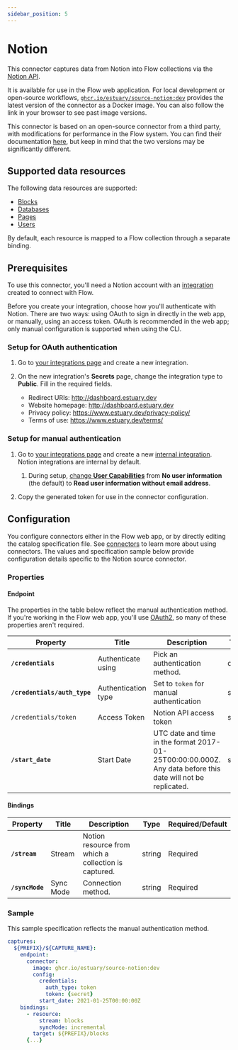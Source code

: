 ```yaml
---
sidebar_position: 5
---
```

# Notion

This connector captures data from Notion into Flow collections via the [Notion API](https://developers.notion.com/reference/intro).

It is available for use in the Flow web application. For local development or open-source workflows, [`ghcr.io/estuary/source-notion:dev`](https://ghcr.io/estuary/source-notion:dev) provides the latest version of the connector as a Docker image. You can also follow the link in your browser to see past image versions.

This connector is based on an open-source connector from a third party, with modifications for performance in the Flow system.
You can find their documentation [here](https://docs.airbyte.com/integrations/sources/notion/),
but keep in mind that the two versions may be significantly different.

## Supported data resources

The following data resources are supported:

* [Blocks](https://developers.notion.com/reference/retrieve-a-block)
* [Databases](https://developers.notion.com/reference/retrieve-a-database)
* [Pages](https://developers.notion.com/reference/retrieve-a-page)
* [Users](https://developers.notion.com/reference/get-user)

By default, each resource is mapped to a Flow collection through a separate binding.

## Prerequisites

To use this connector, you'll need a Notion account with an [integration](https://developers.notion.com/docs/authorization) created to connect with Flow.

Before you create your integration, choose how you'll authenticate with Notion.
There are two ways: using OAuth to sign in directly in the web app,
or manually, using an access token.
OAuth is recommended in the web app; only manual configuration is supported when using the CLI.

### Setup for OAuth authentication

1. Go to [your integrations page](https://www.notion.so/my-integrations) and create a new integration.

2. On the new integration's **Secrets** page, change the integration type to **Public**. Fill in the required fields.

   * Redirect URIs: http://dashboard.estuary.dev
   * Website homepage: http://dashboard.estuary.dev
   * Privacy policy: https://www.estuary.dev/privacy-policy/
   * Terms of use: https://www.estuary.dev/terms/

### Setup for manual authentication

1. Go to [your integrations page](https://www.notion.so/my-integrations) and create a new [internal integration](https://developers.notion.com/docs/authorization#integration-types). Notion integrations are internal by default.

   1. During setup, [change **User Capabilities**](https://www.notion.so/help/create-integrations-with-the-notion-api#granular-integration-permissions)
   from **No user information** (the default) to **Read user information without email address**.

2. Copy the generated token for use in the connector configuration.

## Configuration

You configure connectors either in the Flow web app, or by directly editing the catalog specification file.
See [connectors](../../../concepts/connectors.md#using-connectors) to learn more about using connectors. The values and specification sample below provide configuration details specific to the Notion source connector.

### Properties

#### Endpoint

The properties in the table below reflect the manual authentication method.
If you're working in the Flow web app, you'll use [OAuth2](#setup-for-oauth-authentication),
so many of these properties aren't required.

| Property | Title | Description | Type | Required/Default |
|---|---|---|---|---|
| **`/credentials`** | Authenticate using | Pick an authentication method. | object | Required |
| **`/credentials/auth_type`** | Authentication type | Set to `token` for manual authentication | string | Required |
| `/credentials/token` | Access Token | Notion API access token | string | |
| **`/start_date`** | Start Date | UTC date and time in the format 2017-01-25T00:00:00.000Z. Any data before this date will not be replicated. | string | Required |

#### Bindings

| Property | Title | Description | Type | Required/Default |
|---|---|---|---|---|
| **`/stream`** | Stream | Notion resource from which a collection is captured. | string | Required |
| **`/syncMode`** | Sync Mode | Connection method. | string | Required |

### Sample

This sample specification reflects the manual authentication method.

```yaml
captures:
  ${PREFIX}/${CAPTURE_NAME}:
    endpoint:
      connector:
        image: ghcr.io/estuary/source-notion:dev
        config:
          credentials:
            auth_type: token
            token: {secret}
          start_date: 2021-01-25T00:00:00Z
    bindings:
      - resource:
          stream: blocks
          syncMode: incremental
        target: ${PREFIX}/blocks
      {...}
```
